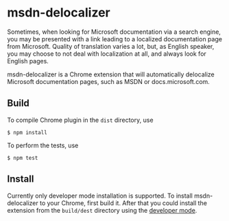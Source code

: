 msdn-delocalizer
================
Sometimes, when looking for Microsoft documentation via a search engine, you
may be presented with a link leading to a localized documentation page from
Microsoft. Quality of translation varies a lot, but, as English speaker, you
may choose to not deal with localization at all, and always look for English
pages.

msdn-delocalizer is a Chrome extension that will automatically delocalize
Microsoft documentation pages, such as MSDN or docs.microsoft.com.

Build
-----
To compile Chrome plugin in the `dist` directory, use

```console
$ npm install
```

To perform the tests, use

```console
$ npm test
```

Install
-------
Currently only developer mode installation is supported. To install
msdn-delocalizer to your Chrome, first build it. After that you could install
the extension from the `build/dest` directory using the
[developer mode][chrome-dev-mode].

[chrome-dev-mode]: https://developer.chrome.com/extensions/getstarted#unpacked
